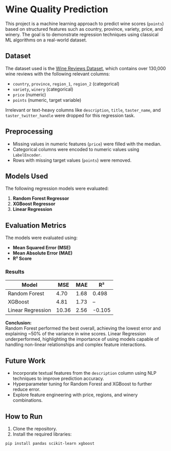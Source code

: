 # Wine Quality Prediction

This project is a machine learning approach to predict wine scores (`points`) based on structured features such as country, province, variety, price, and winery. The goal is to demonstrate regression techniques using classical ML algorithms on a real-world dataset.

## Dataset

The dataset used is the [Wine Reviews Dataset](https://www.kaggle.com/datasets/zynicide/wine-reviews), which contains over 130,000 wine reviews with the following relevant columns:

- `country`, `province`, `region_1`, `region_2` (categorical)
- `variety`, `winery` (categorical)
- `price` (numeric)
- `points` (numeric, target variable)

Irrelevant or text-heavy columns like `description`, `title`, `taster_name`, and `taster_twitter_handle` were dropped for this regression task.

## Preprocessing

- Missing values in numeric features (`price`) were filled with the median.  
- Categorical columns were encoded to numeric values using `LabelEncoder`.  
- Rows with missing target values (`points`) were removed.  

## Models Used

The following regression models were evaluated:

1. **Random Forest Regressor**  
2. **XGBoost Regressor**  
3. **Linear Regression**

## Evaluation Metrics

The models were evaluated using:

- **Mean Squared Error (MSE)**
- **Mean Absolute Error (MAE)**
- **R² Score**

### Results

| Model            | MSE     | MAE    | R²      |
|-----------------|---------|--------|---------|
| Random Forest    | 4.70    | 1.68   | 0.498   |
| XGBoost          | 4.81    | 1.73   | –       |
| Linear Regression| 10.36   | 2.56   | -0.105  |

**Conclusion:**  
Random Forest performed the best overall, achieving the lowest error and explaining ~50% of the variance in wine scores. Linear Regression underperformed, highlighting the importance of using models capable of handling non-linear relationships and complex feature interactions.

## Future Work

- Incorporate textual features from the `description` column using NLP techniques to improve prediction accuracy.  
- Hyperparameter tuning for Random Forest and XGBoost to further reduce error.  
- Explore feature engineering with price, regions, and winery combinations.

## How to Run

1. Clone the repository.  
2. Install the required libraries:  

```bash
pip install pandas scikit-learn xgboost
